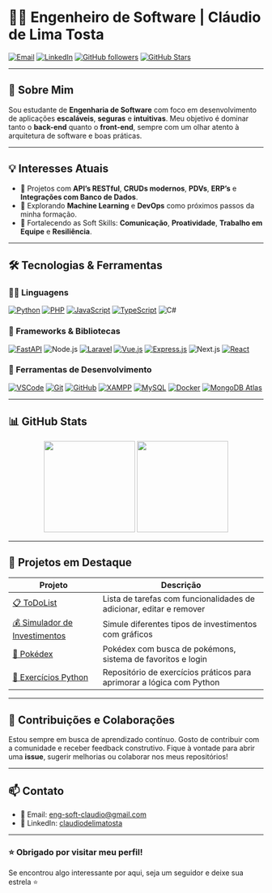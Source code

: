 # 👨‍💻 Engenheiro de Software | Cláudio de Lima Tosta

[![Email](https://img.shields.io/badge/Email-red?logo=gmail&logoColor=white)](mailto:eng-soft-claudio@gmail.com)
[![LinkedIn](https://img.shields.io/badge/LinkedIn-blue?logo=linkedin&logoColor=white)](https://www.linkedin.com/in/claudiodelimatosta/)
[![GitHub followers](https://img.shields.io/github/followers/Eng-Soft-Claudio?style=social)](https://github.com/Eng-Soft-Claudio)
[![GitHub Stars](https://img.shields.io/github/stars/Eng-Soft-Claudio?style=social)](https://github.com/Eng-Soft-Claudio?tab=repositories)

---

## 🚀 Sobre Mim

Sou estudante de **Engenharia de Software** com foco em desenvolvimento de aplicações **escaláveis**, **seguras** e **intuitivas**. Meu objetivo é dominar tanto o **back-end** quanto o **front-end**, sempre com um olhar atento à arquitetura de software e boas práticas.

---

## 💡 Interesses Atuais

- 🔧 Projetos com **API’s RESTful**, **CRUDs modernos**, **PDVs**, **ERP’s** e **Integrações com Banco de Dados**.
- 🤖 Explorando **Machine Learning** e **DevOps** como próximos passos da minha formação.
- 🧠 Fortalecendo as Soft Skills: **Comunicação**, **Proatividade**, **Trabalho em Equipe** e **Resiliência**.

---

## 🛠️ Tecnologias & Ferramentas

### 👨‍💻 Linguagens  
[![Python](https://img.shields.io/badge/Python-3776AB?style=for-the-badge&logo=python&logoColor=white)]()
[![PHP](https://img.shields.io/badge/PHP-777BB4?style=for-the-badge&logo=php&logoColor=white)]()
[![JavaScript](https://img.shields.io/badge/JavaScript-F7DF1E?style=for-the-badge&logo=javascript&logoColor=black)]()
[![TypeScript](https://img.shields.io/badge/TypeScript-3178C6?style=for-the-badge&logo=typescript&logoColor=white)]()
![C#](https://img.shields.io/badge/C%23-239120?style=for-the-badge&logo=c-sharp&logoColor=white)


### 🧰 Frameworks & Bibliotecas  
[![FastAPI](https://img.shields.io/badge/FastAPI-009688?style=for-the-badge&logo=fastapi&logoColor=white)]()
![Node.js](https://img.shields.io/badge/Node.js-339933?style=for-the-badge&logo=node.js&logoColor=white)
[![Laravel](https://img.shields.io/badge/Laravel-FF2D20?style=for-the-badge&logo=laravel&logoColor=white)]()
[![Vue.js](https://img.shields.io/badge/Vue.js-4FC08D?style=for-the-badge&logo=vue.js&logoColor=white)]()
[![Express.js](https://img.shields.io/badge/Express.js-000000?style=for-the-badge&logo=express&logoColor=white)]()
![Next.js](https://img.shields.io/badge/Next.js-000000?style=for-the-badge&logo=next.js&logoColor=white)
[![React](https://img.shields.io/badge/React-20232A?style=for-the-badge&logo=react&logoColor=61DAFB)](https://reactjs.org/)



### 🛒 Ferramentas de Desenvolvimento  
[![VSCode](https://img.shields.io/badge/VSCode-007ACC?style=for-the-badge&logo=visual-studio-code&logoColor=white)]()
[![Git](https://img.shields.io/badge/Git-F05032?style=for-the-badge&logo=git&logoColor=white)]()
[![GitHub](https://img.shields.io/badge/GitHub-181717?style=for-the-badge&logo=github&logoColor=white)]()
[![XAMPP](https://img.shields.io/badge/XAMPP-FB7A24?style=for-the-badge&logo=xampp&logoColor=white)]()
[![MySQL](https://img.shields.io/badge/MySQL-4479A1?style=for-the-badge&logo=mysql&logoColor=white)]()
[![Docker](https://img.shields.io/badge/Docker-2496ED?style=for-the-badge&logo=docker&logoColor=white)]()
[![MongoDB Atlas](https://img.shields.io/badge/MongoDB_Atlas-47A248?style=for-the-badge&logo=mongodb&logoColor=white)](https://www.mongodb.com/cloud/atlas)

---

## 📊 GitHub Stats

<p align="center">
  <img src="https://github-readme-stats.vercel.app/api?username=Eng-Soft-Claudio&show_icons=true&theme=radical&count_private=true" height="180"/>
  <img src="https://github-readme-stats.vercel.app/api/top-langs/?username=Eng-Soft-Claudio&layout=compact&theme=radical" height="180"/>
</p>

---

## 🧩 Projetos em Destaque

| Projeto | Descrição |
|--------|------------|
| [📋 ToDoList](https://github.com/Eng-Soft-Claudio/ToDoList) | Lista de tarefas com funcionalidades de adicionar, editar e remover |
| [💰 Simulador de Investimentos](https://github.com/Eng-Soft-Claudio/simulador-de-investimentos) | Simule diferentes tipos de investimentos com gráficos |
| [🧬 Pokédex](https://github.com/Eng-Soft-Claudio/pokedex) | Pokédex com busca de pokémons, sistema de favoritos e login |
| [🐍 Exercícios Python](https://github.com/Eng-Soft-Claudio/ExerciciosPython) | Repositório de exercícios práticos para aprimorar a lógica com Python |

---

## 🤝 Contribuições e Colaborações

Estou sempre em busca de aprendizado contínuo. Gosto de contribuir com a comunidade e receber feedback construtivo. Fique à vontade para abrir uma **issue**, sugerir melhorias ou colaborar nos meus repositórios!

---

## 📫 Contato

- 📧 Email: [eng-soft-claudio@gmail.com](mailto:eng-soft-claudio@gmail.com)  
- 💼 LinkedIn: [claudiodelimatosta](https://www.linkedin.com/in/claudiodelimatosta/)

---

### ⭐ Obrigado por visitar meu perfil!
Se encontrou algo interessante por aqui, seja um seguidor e deixe sua estrela ⭐
